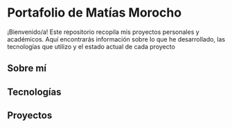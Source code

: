 # **Portafolio de Matías Morocho**

¡Bienvenido/a! Este repositorio recopila mis proyectos personales y académicos. Aquí encontrarás información sobre lo que he desarrollado, las tecnologías que utilizo y el estado actual de cada proyecto

## **Sobre mí**


## **Tecnologías**


## **Proyectos**
